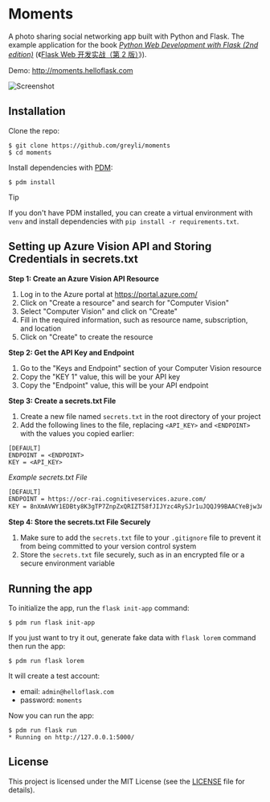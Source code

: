 # Moments

A photo sharing social networking app built with Python and Flask. The example application for the book *[Python Web Development with Flask (2nd edition)](https://helloflask.com/en/book/4)* (《[Flask Web 开发实战（第 2 版）](https://helloflask.com/book/4)》).

Demo: http://moments.helloflask.com

![Screenshot](demo.png)

## Installation

Clone the repo:

```
$ git clone https://github.com/greyli/moments
$ cd moments
```

Install dependencies with [PDM](https://pdm.fming.dev):

```
$ pdm install
```

> [!TIP]
> If you don't have PDM installed, you can create a virtual environment with `venv` and install dependencies with `pip install -r requirements.txt`.


## Setting up Azure Vision API and Storing Credentials in secrets.txt

**Step 1: Create an Azure Vision API Resource**

1. Log in to the Azure portal at <https://portal.azure.com/>
2. Click on "Create a resource" and search for "Computer Vision"
3. Select "Computer Vision" and click on "Create"
4. Fill in the required information, such as resource name, subscription, and location
5. Click on "Create" to create the resource

**Step 2: Get the API Key and Endpoint**

1. Go to the "Keys and Endpoint" section of your Computer Vision resource
2. Copy the "KEY 1" value, this will be your API key
3. Copy the "Endpoint" value, this will be your API endpoint

**Step 3: Create a secrets.txt File**

1. Create a new file named `secrets.txt` in the root directory of your project
2. Add the following lines to the file, replacing `<API_KEY>` and `<ENDPOINT>` with the values you copied earlier:
```
[DEFAULT]
ENDPOINT = <ENDPOINT>
KEY = <API_KEY>
```
*Example secrets.txt File*
```bash
[DEFAULT]
ENDPOINT = https://ocr-rai.cognitiveservices.azure.com/
KEY = 8nXmAVWY1EDBty8K3gTP7ZnpZxQRIZT58fJIJYzc4RySJr1uJQQJ99BAACYeBjw3AAAFACOGqjzK
```

**Step 4: Store the secrets.txt File Securely**

1. Make sure to add the `secrets.txt` file to your `.gitignore` file to prevent it from being committed to your version control system
2. Store the `secrets.txt` file securely, such as in an encrypted file or a secure environment variable

## Running the app

To initialize the app, run the `flask init-app` command:

```
$ pdm run flask init-app
```

If you just want to try it out, generate fake data with `flask lorem` command then run the app:

```
$ pdm run flask lorem
```

It will create a test account:

* email: `admin@helloflask.com`
* password: `moments`

Now you can run the app:

```
$ pdm run flask run
* Running on http://127.0.0.1:5000/
```

## License

This project is licensed under the MIT License (see the
[LICENSE](LICENSE) file for details).

